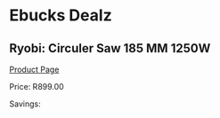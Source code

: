 
# Ebucks Dealz
## Ryobi: Circuler Saw 185 MM 1250W
[Product Page](https://www.ebucks.com/web/shop/productSelected.do?prodId=315061313&catId=717342768)

Price: R899.00

Savings: 


	